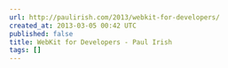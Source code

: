 ```yaml
---
url: http://paulirish.com/2013/webkit-for-developers/
created_at: 2013-03-05 00:42 UTC
published: false
title: WebKit for Developers - Paul Irish
tags: []
---
```



